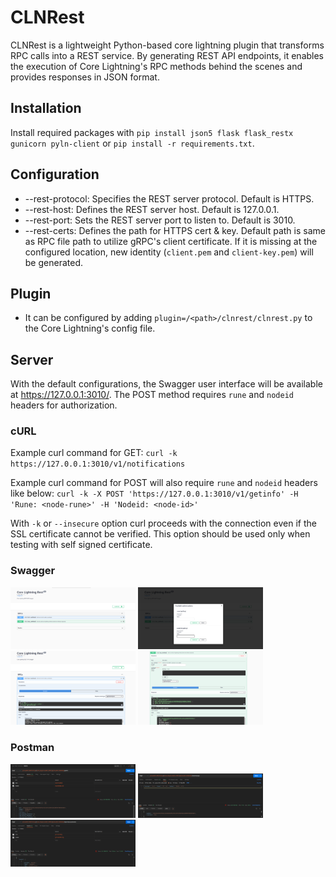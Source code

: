 # CLNRest

CLNRest is a lightweight Python-based core lightning plugin that transforms RPC calls into a REST service. By generating REST API endpoints, it enables the execution of Core Lightning's RPC methods behind the scenes and provides responses in JSON format.

## Installation

Install required packages with `pip install json5 flask flask_restx gunicorn pyln-client` or `pip install -r requirements.txt`.

## Configuration

- --rest-protocol: Specifies the REST server protocol. Default is HTTPS.
- --rest-host: Defines the REST server host. Default is 127.0.0.1.
- --rest-port: Sets the REST server port to listen to. Default is 3010.
- --rest-certs: Defines the path for HTTPS cert & key. Default path is same as RPC file path to utilize gRPC's client certificate. If it is missing at the configured location, new identity (`client.pem` and `client-key.pem`) will be generated.

## Plugin

- It can be configured by adding `plugin=/<path>/clnrest/clnrest.py` to the Core Lightning's config file.

## Server

With the default configurations, the Swagger user interface will be available at https://127.0.0.1:3010/. The POST method requires `rune` and `nodeid` headers for authorization.

### cURL
Example curl command for GET:
    `curl -k https://127.0.0.1:3010/v1/notifications`

Example curl command for POST will also require `rune` and `nodeid` headers like below:
    `curl -k -X POST 'https://127.0.0.1:3010/v1/getinfo' -H 'Rune: <node-rune>' -H 'Nodeid: <node-id>'`

With `-k` or `--insecure` option curl proceeds with the connection even if the SSL certificate cannot be verified.
This option should be used only when testing with self signed certificate.

### Swagger
<p float="left">
    <img src="./.github/screenshots/Swagger.png" width="200" alt="Swagger Dashboard" />
    <img src="./.github/screenshots/Swagger-auth.png" width="200" alt="Swagger Authorize" />
    <img src="./.github/screenshots/Swagger-list-methods.png" width="200" alt="Swagger GET List Methods" />
    <img src="./.github/screenshots/Swagger-rpc-method.png" width="200" alt="Swagger POST RPC Method" />
</p>

### Postman
<p float="left">
    <img src="./.github/screenshots/Postman.png" width="200" alt="Postman Headers">
    <img src="./.github/screenshots/Postman-with-body.png" width="200" alt="Postman with JSON body">
    <img src="./.github/screenshots/Postman-bkpr-plugin.png" width="200" alt="Postman bkpr plugin RPC">
</p>
